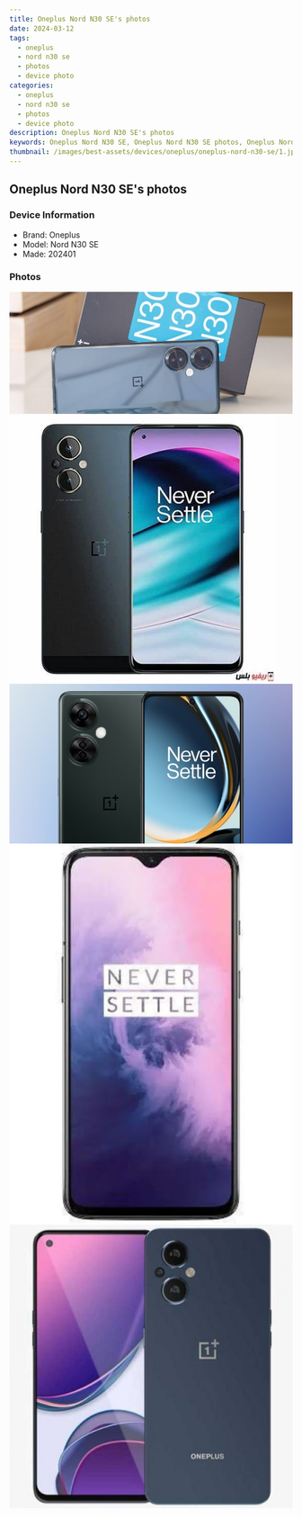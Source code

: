 ```yaml
---
title: Oneplus Nord N30 SE's photos
date: 2024-03-12
tags: 
  - oneplus
  - nord n30 se
  - photos
  - device photo
categories: 
  - oneplus
  - nord n30 se
  - photos
  - device photo
description: Oneplus Nord N30 SE's photos
keywords: Oneplus Nord N30 SE, Oneplus Nord N30 SE photos, Oneplus Nord N30 SE device photo
thumbnail: /images/best-assets/devices/oneplus/oneplus-nord-n30-se/1.jpg
---
```


## Oneplus Nord N30 SE's photos

### Device Information

- Brand: Oneplus
- Model: Nord N30 SE
- Made: 202401

### Photos

![/images/best-assets/devices/oneplus/oneplus-nord-n30-se/1.jpg](/images/best-assets/devices/oneplus/oneplus-nord-n30-se/1.jpg)
![/images/best-assets/devices/oneplus/oneplus-nord-n30-se/2.jpg](/images/best-assets/devices/oneplus/oneplus-nord-n30-se/2.jpg)
![/images/best-assets/devices/oneplus/oneplus-nord-n30-se/3.jpg](/images/best-assets/devices/oneplus/oneplus-nord-n30-se/3.jpg)
![/images/best-assets/devices/oneplus/oneplus-nord-n30-se/4.jpg](/images/best-assets/devices/oneplus/oneplus-nord-n30-se/4.jpg)
![/images/best-assets/devices/oneplus/oneplus-nord-n30-se/5.jpg](/images/best-assets/devices/oneplus/oneplus-nord-n30-se/5.jpg)

